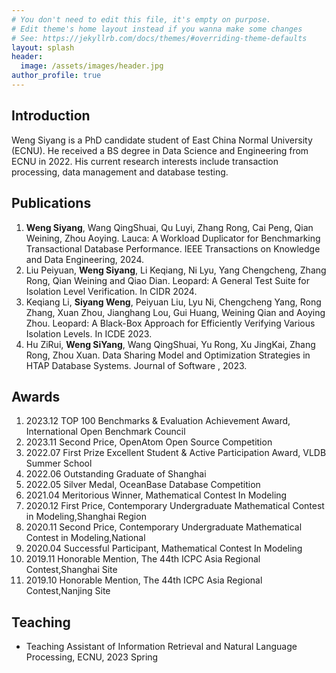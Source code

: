 ```yaml
---
# You don't need to edit this file, it's empty on purpose.
# Edit theme's home layout instead if you wanna make some changes
# See: https://jekyllrb.com/docs/themes/#overriding-theme-defaults
layout: splash
header:
  image: /assets/images/header.jpg
author_profile: true
---
```


## Introduction

Weng Siyang is a PhD candidate student of East China Normal University (ECNU). He received a BS degree in Data Science and Engineering from ECNU in 2022. His current research interests include transaction processing, data management and database testing.

## Publications

1. **Weng Siyang**, Wang QingShuai, Qu Luyi, Zhang Rong, Cai Peng, Qian Weining, Zhou Aoying. Lauca: A Workload Duplicator for Benchmarking Transactional Database Performance. IEEE Transactions on Knowledge and Data Engineering, 2024. 
1. Liu Peiyuan, **Weng Siyang**, Li Keqiang, Ni Lyu, Yang Chengcheng, Zhang Rong, Qian Weining and Qiao Dian. Leopard: A General Test Suite for Isolation Level Verification. In CIDR 2024.
1. Keqiang Li, **Siyang Weng**, Peiyuan Liu, Lyu Ni, Chengcheng Yang, Rong Zhang, Xuan Zhou, Jianghang Lou, Gui Huang, Weining Qian and Aoying Zhou. Leopard: A Black-Box Approach for Efficiently Verifying Various Isolation Levels. In ICDE 2023.
1. Hu ZiRui, **Weng SiYang**, Wang QingShuai, Yu Rong, Xu JingKai, Zhang Rong, Zhou Xuan. Data Sharing Model and Optimization Strategies in HTAP Database Systems. Journal of Software , 2023.

## Awards

1. 2023.12 TOP 100 Benchmarks & Evaluation Achievement Award, International Open Benchmark Council
1. 2023.11 Second Price, OpenAtom Open Source Competition 
1. 2022.07 First Prize Excellent Student & Active Participation Award, VLDB Summer School 
1. 2022.06 Outstanding Graduate of Shanghai
1. 2022.05 Silver Medal, OceanBase Database Competition
1. 2021.04 Meritorious Winner, Mathematical Contest In Modeling
1. 2020.12 First Price, Contemporary Undergraduate Mathematical Contest in Modeling,Shanghai Region
1. 2020.11 Second Price, Contemporary Undergraduate Mathematical Contest in Modeling,National
2. 2020.04 Successful Participant, Mathematical Contest In Modeling
3. 2019.11 Honorable Mention, The 44th ICPC Asia Regional Contest,Shanghai Site
4. 2019.10 Honorable Mention, The 44th ICPC Asia Regional Contest,Nanjing Site

## Teaching

- Teaching Assistant of Information Retrieval and Natural Language Processing, ECNU, 2023 Spring